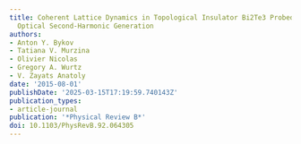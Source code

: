 ```yaml
---
title: Coherent Lattice Dynamics in Topological Insulator Bi2Te3 Probed with Time-Resolved
  Optical Second-Harmonic Generation
authors:
- Anton Y. Bykov
- Tatiana V. Murzina
- Olivier Nicolas
- Gregory A. Wurtz
- V. Zayats Anatoly
date: '2015-08-01'
publishDate: '2025-03-15T17:19:59.740143Z'
publication_types:
- article-journal
publication: '*Physical Review B*'
doi: 10.1103/PhysRevB.92.064305
---
```

